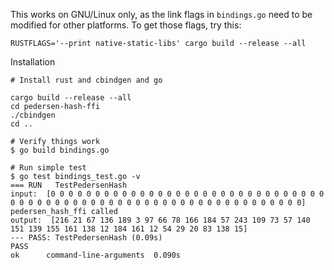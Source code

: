 
This works on GNU/Linux only, as the link flags in `bindings.go` need to be modified for other platforms.  To get those flags, try this:

```
RUSTFLAGS='--print native-static-libs' cargo build --release --all
```

Installation

```
# Install rust and cbindgen and go

cargo build --release --all
cd pedersen-hash-ffi
./cbindgen
cd ..

# Verify things work
$ go build bindings.go

# Run simple test
$ go test bindings_test.go -v
=== RUN   TestPedersenHash
input:  [0 0 0 0 0 0 0 0 0 0 0 0 0 0 0 0 0 0 0 0 0 0 0 0 0 0 0 0 0 0 0 0 0 0 0 0 0 0 0 0 0 0 0 0 0 0 0 0 0 0 0 0 0 0 0 0 0 0 0 0 0 0 0 0]
pedersen_hash_ffi called
output:  [216 21 67 136 189 3 97 66 78 166 184 57 243 109 73 57 140 151 139 155 161 138 12 184 161 12 54 29 20 83 138 15]
--- PASS: TestPedersenHash (0.09s)
PASS
ok      command-line-arguments  0.090s
```
